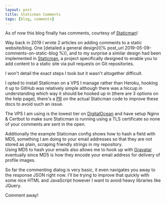 ```yaml
---
layout: post
title: Staticman Comments
tags: [blog, comments]
---
```


As of now this blog finally has comments, courtesy of
[Staticman](https://staticman.net/)!

Way back in 2019 I wrote 2 articles on adding comments to a static
website/blog.
One [detailed a general design]({% post_url 2019-05-09-comments-on-static-blog %}),
and to my surprise a similar design had been implemented in
[Staticman](https://staticman.net/), a project specifically designed to enable
you to add content to a static site via pull requests on Git repositories.

I won't detail the exact steps I took but it wasn't altogether difficult.

I opted to install Staticman on a VPS I manage rather than Heroku, hooking it
up to GitHub was relatively simple although there was a hiccup in understanding
which way it should be hooked up in (there are 3 options on the help page),
there's a
[PR](https://github.com/eduardoboucas/staticman/issues/367#issuecomment-660312796)
on the actual Staticman code to improve these docs to avoid such an issue.

The VPS I am using is the lowest tier on
[DigitalOcean](https://m.do.co/c/f024e981a0f8) and have setup Nginx & Certbot
to make sure Staticman is running using a TLS certificate so none of your
comments are sent in the open.

Additionally the example Staticman config shows how to hash a field with MD5,
something I am doing to your email addresses so that they are not stored as
plain, scraping friendly strings in my repository.  
Using MD5 to hash your emails also allows me to hook up with
[Gravatar](https://en.gravatar.com/site/implement/)
eventually since MD5 is how they encode your email address for delivery of
profile images.

So far the commenting dialog is very basic, it even navigates you away to the
response JSON right now. I'll be trying to improve that quickly with some nice
HTML and JavaScript however I want to avoid heavy libraries like JQuery.

Comment away!

